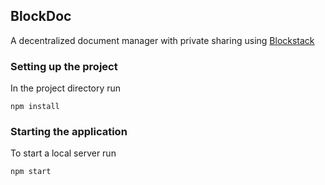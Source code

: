 ## BlockDoc

A decentralized document manager with private sharing using [Blockstack](https://blockstack.org)

### Setting up the project

In the project directory run

```
npm install
```

### Starting the application

To start a local server run

```
npm start
```
